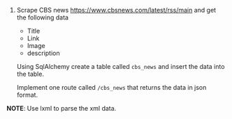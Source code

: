 1. Scrape CBS news https://www.cbsnews.com/latest/rss/main and get the following data
    - Title
    - Link
    - Image
    - description


    Using SqlAlchemy create a table called `cbs_news` and insert the data into the table.

    Implement one route called `/cbs_news` that returns the data in json format.


**NOTE**: Use lxml to parse the xml data.
